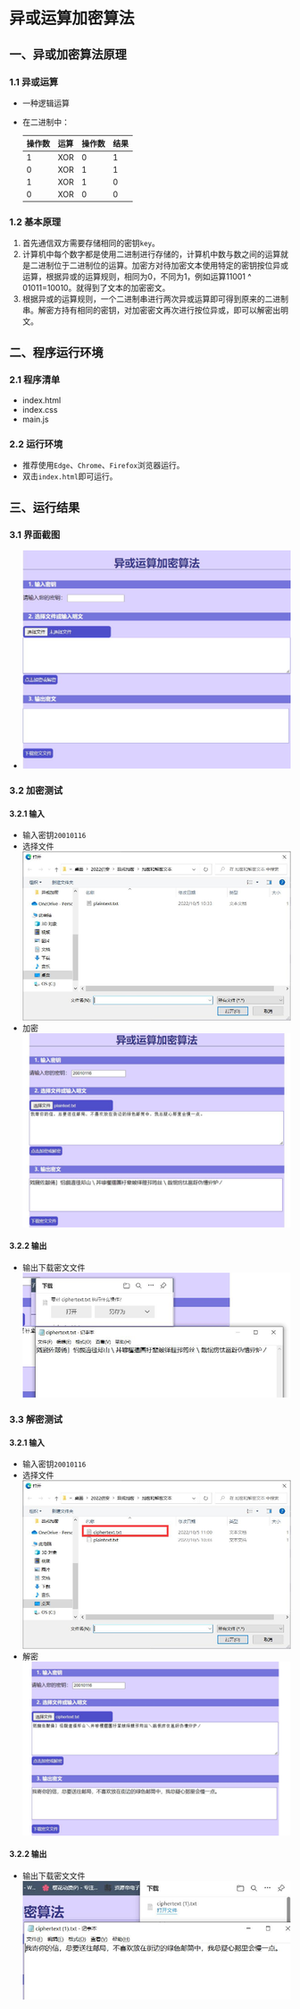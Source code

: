 # 异或运算加密算法



## 一、异或加密算法原理

### 1.1 异或运算
+ 一种逻辑运算

+ 在二进制中：

  | 操作数 | 运算 | 操作数 | 结果 |
  | ------ | ---- | ------ | ---- |
  | 1      | XOR  | 0      | 1    |
  | 0      | XOR  | 1      | 1    |
  | 1      | XOR  | 1      | 0    |
  | 0      | XOR  | 0      | 0    |

  

### 1.2 基本原理

1. 首先通信双方需要存储相同的密钥`key`。
2. 计算机中每个数字都是使用二进制进行存储的，计算机中数与数之间的运算就是二进制位于二进制位的运算。加密方对待加密文本使用特定的密钥按位异或运算，根据异或的运算规则，相同为0，不同为1，例如运算11001 ^ 01011=10010。就得到了文本的加密密文。
3. 根据异或的运算规则，一个二进制串进行两次异或运算即可得到原来的二进制串。解密方持有相同的密钥，对加密密文再次进行按位异或，即可以解密出明文。



## 二、程序运行环境

### 2.1 程序清单

+ index.html
+ index.css
+ main.js

### 2.2 运行环境

+ 推荐使用`Edge`、`Chrome`、`Firefox`浏览器运行。
+ 双击`index.html`即可运行。



## 三、运行结果

### 3.1 界面截图

+ <img src="./images/index.jpg" alt="index" style="zoom:67%;" />

### 3.2 加密测试

#### 3.2.1 输入

+ 输入密钥`20010116`
+ 选择文件
  <img src="./images/加密-1.jpg"  style="zoom:67%;" />
+ 加密
  <img src="./images/加密-2.jpg"  style="zoom:67%;" />

#### 3.2.2 输出

+ 输出下载密文文件
  <img src="./images/加密-3.jpg"  style="zoom:67%;" />

### 3.3 解密测试

#### 3.2.1 输入

+ 输入密钥`20010116`
+ 选择文件
  <img src="./images/解密-1.jpg"  style="zoom:67%;" />
+ 解密
  <img src="./images/解密-2.jpg"  style="zoom:67%;" />

#### 3.2.2 输出

+ 输出下载密文文件
  <img src="./images/解密-3.jpg"  style="zoom:67%;" />